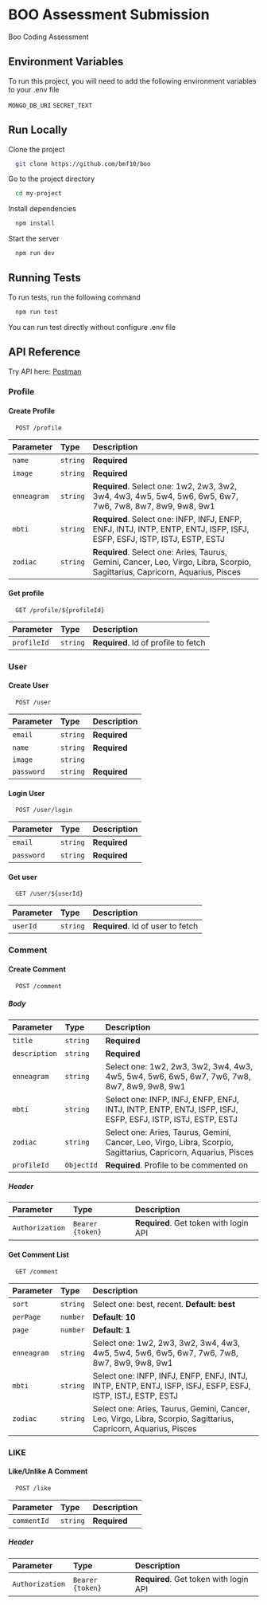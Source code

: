 # BOO Assessment Submission

Boo Coding Assessment

## Environment Variables

To run this project, you will need to add the following environment variables to your .env file

`MONGO_DB_URI`
`SECRET_TEXT`

## Run Locally

Clone the project

```bash
  git clone https://github.com/bmf10/boo
```

Go to the project directory

```bash
  cd my-project
```

Install dependencies

```bash
  npm install
```

Start the server

```bash
  npm run dev
```

## Running Tests

To run tests, run the following command

```bash
  npm run test
```

You can run test directly without configure .env file

## API Reference

Try API here: [Postman](https://www.postman.com/bmf10/workspace/boo/collection/9798426-c3c16fd2-b2e6-44a9-ab8c-61075b4685f1?action=share&creator=9798426)

### Profile

#### Create Profile
```http
  POST /profile
```

| Parameter     | Type       | Description                                                                                                     |
| :------------ | :--------- | :-------------------------------------------------------------------------------------------------------------- |
| `name`       | `string`   | **Required**                                                                                                    |
| `image` | `string`   | **Required**                                                                                                    |
| `enneagram`   | `string`   | **Required**. Select one: 1w2, 2w3, 3w2, 3w4, 4w3, 4w5, 5w4, 5w6, 6w5, 6w7, 7w6, 7w8, 8w7, 8w9, 9w8, 9w1                      |
| `mbti`        | `string`   | **Required**. Select one: INFP, INFJ, ENFP, ENFJ, INTJ, INTP, ENTP, ENTJ, ISFP, ISFJ, ESFP, ESFJ, ISTP, ISTJ, ESTP, ESTJ      |
| `zodiac`      | `string`   | **Required**. Select one: Aries, Taurus, Gemini, Cancer, Leo, Virgo, Libra, Scorpio, Sagittarius, Capricorn, Aquarius, Pisces |

#### Get profile

```http
  GET /profile/${profileId}
```

| Parameter | Type     | Description                       |
| :-------- | :------- | :-------------------------------- |
| `profileId`  | `string` | **Required**. Id of profile to fetch |

### User

#### Create User

```http
  POST /user
```

| Parameter  | Type     | Description  |
| :--------- | :------- | :----------- |
| `email`    | `string` | **Required** |
| `name`     | `string` | **Required** |
| `image`    | `string` |              |
| `password` | `string` | **Required** |

#### Login User

```http
  POST /user/login
```

| Parameter  | Type     | Description  |
| :--------- | :------- | :----------- |
| `email`    | `string` | **Required** |
| `password` | `string` | **Required** |

#### Get user

```http
  GET /user/${userId}
```

| Parameter | Type     | Description                       |
| :-------- | :------- | :-------------------------------- |
| `userId`  | `string` | **Required**. Id of user to fetch |

### Comment

#### Create Comment

```http
  POST /comment
```

##### Body

| Parameter     | Type       | Description                                                                                                     |
| :------------ | :--------- | :-------------------------------------------------------------------------------------------------------------- |
| `title`       | `string`   | **Required**                                                                                                    |
| `description` | `string`   | **Required**                                                                                                    |
| `enneagram`   | `string`   | Select one: 1w2, 2w3, 3w2, 3w4, 4w3, 4w5, 5w4, 5w6, 6w5, 6w7, 7w6, 7w8, 8w7, 8w9, 9w8, 9w1                      |
| `mbti`        | `string`   | Select one: INFP, INFJ, ENFP, ENFJ, INTJ, INTP, ENTP, ENTJ, ISFP, ISFJ, ESFP, ESFJ, ISTP, ISTJ, ESTP, ESTJ      |
| `zodiac`      | `string`   | Select one: Aries, Taurus, Gemini, Cancer, Leo, Virgo, Libra, Scorpio, Sagittarius, Capricorn, Aquarius, Pisces |
| `profileId`   | `ObjectId` | **Required**. Profile to be commented on                                                                        |

##### Header

| Parameter       | Type             | Description                            |
| :-------------- | :--------------- | :------------------------------------- |
| `Authorization` | `Bearer {token}` | **Required**. Get token with login API |

#### Get Comment List

```http
  GET /comment
```

| Parameter   | Type     | Description                                                                                                     |
| :---------- | :------- | :-------------------------------------------------------------------------------------------------------------- |
| `sort`      | `string` | Select one: best, recent. **Default: best**                                                                     |
| `perPage`   | `number` | **Default: 10**                                                                                                 |
| `page`      | `number` | **Default: 1**                                                                                                  |
| `enneagram` | `string` | Select one: 1w2, 2w3, 3w2, 3w4, 4w3, 4w5, 5w4, 5w6, 6w5, 6w7, 7w6, 7w8, 8w7, 8w9, 9w8, 9w1                      |
| `mbti`      | `string` | Select one: INFP, INFJ, ENFP, ENFJ, INTJ, INTP, ENTP, ENTJ, ISFP, ISFJ, ESFP, ESFJ, ISTP, ISTJ, ESTP, ESTJ      |
| `zodiac`    | `string` | Select one: Aries, Taurus, Gemini, Cancer, Leo, Virgo, Libra, Scorpio, Sagittarius, Capricorn, Aquarius, Pisces |

### LIKE

#### Like/Unlike A Comment

```http
  POST /like
```

| Parameter   | Type     | Description  |
| :---------- | :------- | :----------- |
| `commentId` | `string` | **Required** |

##### Header

| Parameter       | Type             | Description                            |
| :-------------- | :--------------- | :------------------------------------- |
| `Authorization` | `Bearer {token}` | **Required**. Get token with login API |
